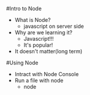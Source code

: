 #Intro to Node

* What is Node?
	* javascript on server side
* Why are we learning it?
	* Javascript!!!
	* It's popular!
* It doesn't matter(long term)

#Using Node
* Intract with Node Console
* Run a file with node
	* node <filename>